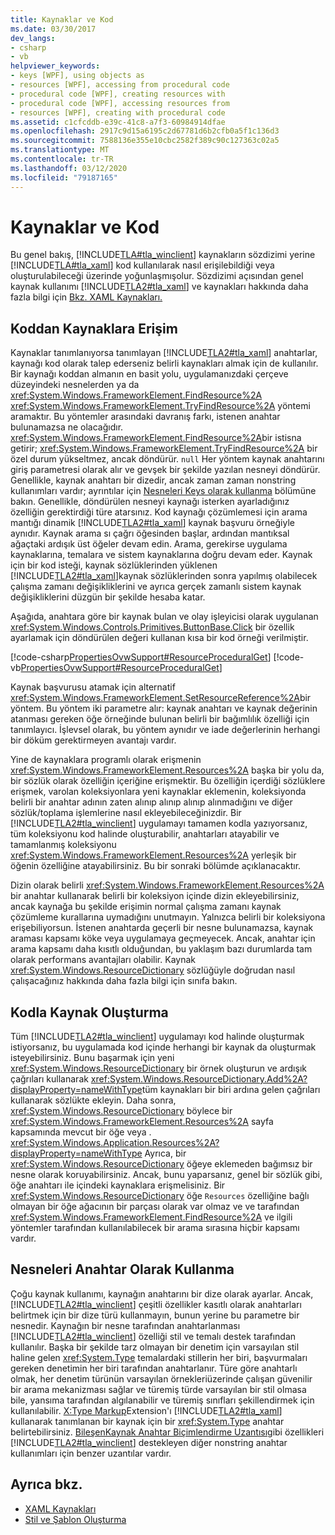 ```yaml
---
title: Kaynaklar ve Kod
ms.date: 03/30/2017
dev_langs:
- csharp
- vb
helpviewer_keywords:
- keys [WPF], using objects as
- resources [WPF], accessing from procedural code
- procedural code [WPF], creating resources with
- procedural code [WPF], accessing resources from
- resources [WPF], creating with procedural code
ms.assetid: c1cfcddb-e39c-41c8-a7f3-60984914dfae
ms.openlocfilehash: 2917c9d15a6195c2d67781d6b2cfb0a5f1c136d3
ms.sourcegitcommit: 7588136e355e10cbc2582f389c90c127363c02a5
ms.translationtype: MT
ms.contentlocale: tr-TR
ms.lasthandoff: 03/12/2020
ms.locfileid: "79187165"
---
```

# <a name="resources-and-code"></a>Kaynaklar ve Kod
Bu genel bakış, [!INCLUDE[TLA#tla_winclient](../../../../includes/tlasharptla-winclient-md.md)] kaynakların sözdizimi yerine [!INCLUDE[TLA#tla_xaml](../../../../includes/tlasharptla-xaml-md.md)] kod kullanılarak nasıl erişilebildiği veya oluşturulabileceği üzerinde yoğunlaşmışolur. Sözdizimi açısından genel kaynak kullanımı [!INCLUDE[TLA2#tla_xaml](../../../../includes/tla2sharptla-xaml-md.md)] ve kaynakları hakkında daha fazla bilgi için [Bkz. XAML Kaynakları.](xaml-resources.md)  

<a name="accessing"></a>
## <a name="accessing-resources-from-code"></a>Koddan Kaynaklara Erişim  
 Kaynaklar tanımlanıyorsa tanımlayan [!INCLUDE[TLA2#tla_xaml](../../../../includes/tla2sharptla-xaml-md.md)] anahtarlar, kaynağı kod olarak talep ederseniz belirli kaynakları almak için de kullanılır. Bir kaynağı koddan almanın en basit yolu, uygulamanızdaki çerçeve düzeyindeki nesnelerden ya da <xref:System.Windows.FrameworkElement.FindResource%2A> <xref:System.Windows.FrameworkElement.TryFindResource%2A> yöntemi aramaktır. Bu yöntemler arasındaki davranış farkı, istenen anahtar bulunamazsa ne olacağıdır. <xref:System.Windows.FrameworkElement.FindResource%2A>bir istisna getirir; <xref:System.Windows.FrameworkElement.TryFindResource%2A> bir özel durum yükseltmez, ancak döndürür. `null` Her yöntem kaynak anahtarını giriş parametresi olarak alır ve gevşek bir şekilde yazılan nesneyi döndürür. Genellikle, kaynak anahtarı bir dizedir, ancak zaman zaman nonstring kullanımları vardır; ayrıntılar için [Nesneleri Keys olarak kullanma](#objectaskey) bölümüne bakın. Genellikle, döndürülen nesneyi kaynağı isterken ayarladığınız özelliğin gerektirdiği türe atarsınız. Kod kaynağı çözümlemesi için arama mantığı dinamik [!INCLUDE[TLA2#tla_xaml](../../../../includes/tla2sharptla-xaml-md.md)] kaynak başvuru örneğiyle aynıdır. Kaynak arama sı çağrı öğesinden başlar, ardından mantıksal ağaçtaki ardışık üst öğeler devam edin. Arama, gerekirse uygulama kaynaklarına, temalara ve sistem kaynaklarına doğru devam eder. Kaynak için bir kod isteği, kaynak sözlüklerinden yüklenen [!INCLUDE[TLA2#tla_xaml](../../../../includes/tla2sharptla-xaml-md.md)]kaynak sözlüklerinden sonra yapılmış olabilecek çalışma zamanı değişikliklerini ve ayrıca gerçek zamanlı sistem kaynak değişikliklerini düzgün bir şekilde hesaba katar.  
  
 Aşağıda, anahtara göre bir kaynak bulan ve olay işleyicisi olarak uygulanan <xref:System.Windows.Controls.Primitives.ButtonBase.Click> bir özellik ayarlamak için döndürülen değeri kullanan kısa bir kod örneği verilmiştir.  
  
 [!code-csharp[PropertiesOvwSupport#ResourceProceduralGet](~/samples/snippets/csharp/VS_Snippets_Wpf/PropertiesOvwSupport/CSharp/page3.xaml.cs#resourceproceduralget)]
 [!code-vb[PropertiesOvwSupport#ResourceProceduralGet](~/samples/snippets/visualbasic/VS_Snippets_Wpf/PropertiesOvwSupport/visualbasic/page3.xaml.vb#resourceproceduralget)]  
  
 Kaynak başvurusu atamak için alternatif <xref:System.Windows.FrameworkElement.SetResourceReference%2A>bir yöntem. Bu yöntem iki parametre alır: kaynak anahtarı ve kaynak değerinin atanması gereken öğe örneğinde bulunan belirli bir bağımlılık özelliği için tanımlayıcı. İşlevsel olarak, bu yöntem aynıdır ve iade değerlerinin herhangi bir döküm gerektirmeyen avantajı vardır.  
  
 Yine de kaynaklara programlı olarak erişmenin <xref:System.Windows.FrameworkElement.Resources%2A> başka bir yolu da, bir sözlük olarak özelliğin içeriğine erişmektir. Bu özelliğin içerdiği sözlüklere erişmek, varolan koleksiyonlara yeni kaynaklar eklemenin, koleksiyonda belirli bir anahtar adının zaten alınıp alınıp alınıp alınmadığını ve diğer sözlük/toplama işlemlerine nasıl ekleyebileceğinizdir. Bir [!INCLUDE[TLA2#tla_winclient](../../../../includes/tla2sharptla-winclient-md.md)] uygulamayı tamamen kodla yazıyorsanız, tüm koleksiyonu kod halinde oluşturabilir, anahtarları atayabilir ve tamamlanmış koleksiyonu <xref:System.Windows.FrameworkElement.Resources%2A> yerleşik bir öğenin özelliğine atayabilirsiniz. Bu bir sonraki bölümde açıklanacaktır.  
  
 Dizin olarak belirli <xref:System.Windows.FrameworkElement.Resources%2A> bir anahtar kullanarak belirli bir koleksiyon içinde dizin ekleyebilirsiniz, ancak kaynağa bu şekilde erişimin normal çalışma zamanı kaynak çözümleme kurallarına uymadığını unutmayın. Yalnızca belirli bir koleksiyona erişebiliyorsun. İstenen anahtarda geçerli bir nesne bulunamazsa, kaynak araması kapsamı köke veya uygulamaya geçmeyecek. Ancak, anahtar için arama kapsamı daha kısıtlı olduğundan, bu yaklaşım bazı durumlarda tam olarak performans avantajları olabilir. Kaynak <xref:System.Windows.ResourceDictionary> sözlüğüyle doğrudan nasıl çalışacağınız hakkında daha fazla bilgi için sınıfa bakın.  
  
<a name="creating"></a>
## <a name="creating-resources-with-code"></a>Kodla Kaynak Oluşturma  
 Tüm [!INCLUDE[TLA2#tla_winclient](../../../../includes/tla2sharptla-winclient-md.md)] uygulamayı kod halinde oluşturmak istiyorsanız, bu uygulamada kod içinde herhangi bir kaynak da oluşturmak isteyebilirsiniz. Bunu başarmak için yeni <xref:System.Windows.ResourceDictionary> bir örnek oluşturun ve ardışık çağrıları kullanarak <xref:System.Windows.ResourceDictionary.Add%2A?displayProperty=nameWithType>tüm kaynakları bir biri ardına gelen çağrıları kullanarak sözlükte ekleyin. Daha sonra, <xref:System.Windows.ResourceDictionary> böylece bir <xref:System.Windows.FrameworkElement.Resources%2A> sayfa kapsamında mevcut bir öğe veya . <xref:System.Windows.Application.Resources%2A?displayProperty=nameWithType> Ayrıca, bir <xref:System.Windows.ResourceDictionary> öğeye eklemeden bağımsız bir nesne olarak koruyabilirsiniz. Ancak, bunu yaparsanız, genel bir sözlük gibi, öğe anahtarı ile içindeki kaynaklara erişmelisiniz. Bir <xref:System.Windows.ResourceDictionary> öğe `Resources` özelliğine bağlı olmayan bir öğe ağacının bir parçası olarak var olmaz ve ve tarafından <xref:System.Windows.FrameworkElement.FindResource%2A> ve ilgili yöntemler tarafından kullanılabilecek bir arama sırasına hiçbir kapsamı vardır.  
  
<a name="objectaskey"></a>
## <a name="using-objects-as-keys"></a>Nesneleri Anahtar Olarak Kullanma  
 Çoğu kaynak kullanımı, kaynağın anahtarını bir dize olarak ayarlar. Ancak, [!INCLUDE[TLA2#tla_winclient](../../../../includes/tla2sharptla-winclient-md.md)] çeşitli özellikler kasıtlı olarak anahtarları belirtmek için bir dize türü kullanmayın, bunun yerine bu parametre bir nesnedir. Kaynağın bir nesne tarafından anahtarlanması [!INCLUDE[TLA2#tla_winclient](../../../../includes/tla2sharptla-winclient-md.md)] özelliği stil ve temalı destek tarafından kullanılır. Başka bir şekilde tarz olmayan bir denetim için varsayılan stil haline gelen <xref:System.Type> temalardaki stillerin her biri, başvurmaları gereken denetimin her biri tarafından anahtarlanır. Türe göre anahtarlı olmak, her denetim türünün varsayılan örnekleriüzerinde çalışan güvenilir bir arama mekanizması sağlar ve türemiş türde varsayılan bir stil olmasa bile, yansıma tarafından algılanabilir ve türemiş sınıfları şekillendirmek için kullanılabilir. [X:Type Markup](../../../desktop-wpf/xaml-services/xtype-markup-extension.md)Extension'ı [!INCLUDE[TLA2#tla_xaml](../../../../includes/tla2sharptla-xaml-md.md)] kullanarak tanımlanan bir kaynak için bir <xref:System.Type> anahtar belirtebilirsiniz. [BileşenKaynak Anahtar Biçimlendirme Uzantısı](componentresourcekey-markup-extension.md)gibi özellikleri [!INCLUDE[TLA2#tla_winclient](../../../../includes/tla2sharptla-winclient-md.md)] destekleyen diğer nonstring anahtar kullanımları için benzer uzantılar vardır.  
  
## <a name="see-also"></a>Ayrıca bkz.

- [XAML Kaynakları](xaml-resources.md)
- [Stil ve Şablon Oluşturma](../../../desktop-wpf/fundamentals/styles-templates-overview.md)

